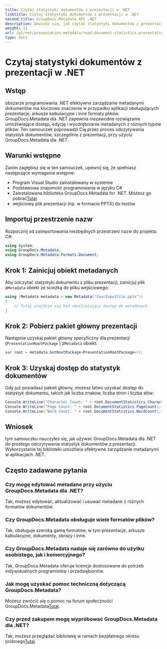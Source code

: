 ```yaml
---
title: Czytaj statystyki dokumentów z prezentacji w .NET
linktitle: Czytaj statystyki dokumentów z prezentacji w .NET
second_title: GroupDocs.Metadata API .NET
description: Dowiedz się, jak czytać statystyki dokumentów z prezentacji w .NET przy użyciu GroupDocs.Metadata w celu wydajnego zarządzania metadanymi.
weight: 12
url: /pl/net/presentation-metadata/read-document-statistics-presentations/
type: docs
---
```

# Czytaj statystyki dokumentów z prezentacji w .NET

## Wstęp
obszarze programowania .NET efektywne zarządzanie metadanymi dokumentów ma kluczowe znaczenie w przypadku aplikacji obsługujących prezentacje, arkusze kalkulacyjne i inne formaty plików. GroupDocs.Metadata dla .NET zapewnia niezawodne rozwiązanie umożliwiające dostęp, edycję i wyodrębnianie metadanych z różnych typów plików. Ten samouczek poprowadzi Cię przez proces odczytywania statystyk dokumentów, szczególnie z prezentacji, przy użyciu GroupDocs.Metadata dla .NET.
## Warunki wstępne
Zanim zagłębisz się w ten samouczek, upewnij się, że spełniasz następujące wymagania wstępne:
- Program Visual Studio zainstalowany w systemie
- Podstawowa znajomość programowania w języku C#
- Zainstalowana biblioteka GroupDocs.Metadata for .NET. Możesz go pobrać[Tutaj](https://releases.groupdocs.com/metadata/net/)
- wejściowy plik prezentacji (np. w formacie PPTX) do testów

## Importuj przestrzenie nazw
Rozpocznij od zaimportowania niezbędnych przestrzeni nazw do projektu C#:
```csharp
using System;
using GroupDocs.Metadata;
using GroupDocs.Metadata.Formats.Document;
```
## Krok 1: Zainicjuj obiekt metadanych
 Aby odczytać statystyki dokumentu z pliku prezentacji, zainicjuj plik a`Metadata` obiekt ze ścieżką do pliku wejściowego:
```csharp
using (Metadata metadata = new Metadata("YourInputFile.pptx"))
{
    // Tutaj znajdzie się kod umożliwiający dostęp do metadanych
}
```
## Krok 2: Pobierz pakiet główny prezentacji
Następnie uzyskaj pakiet główny specyficzny dla prezentacji (`PresentationRootPackage` ) z`Metadata` obiekt:
```csharp
var root = metadata.GetRootPackage<PresentationRootPackage>();
```
## Krok 3: Uzyskaj dostęp do statystyk dokumentów
Gdy już posiadasz pakiet główny, możesz łatwo uzyskać dostęp do statystyk dokumentu, takich jak liczba znaków, liczba stron i liczba słów:
```csharp
Console.WriteLine("Character Count: " + root.DocumentStatistics.CharacterCount);
Console.WriteLine("Page Count: " + root.DocumentStatistics.PageCount);
Console.WriteLine("Word Count: " + root.DocumentStatistics.WordCount);
```

## Wniosek
tym samouczku nauczyłeś się, jak używać GroupDocs.Metadata dla .NET do prostego odczytywania statystyk dokumentów z prezentacji. Wykorzystanie tej biblioteki umożliwia efektywne zarządzanie metadanymi w aplikacjach .NET.

## Często zadawane pytania
### Czy mogę edytować metadane przy użyciu GroupDocs.Metadata dla .NET?
Tak, możesz edytować, aktualizować i usuwać metadane z różnych formatów dokumentów.
### Czy GroupDocs.Metadata obsługuje wiele formatów plików?
Tak, obsługuje szeroką gamę formatów, w tym prezentacje, arkusze kalkulacyjne, dokumenty, obrazy i inne.
### Czy GroupDocs.Metadata nadaje się zarówno do użytku osobistego, jak i komercyjnego?
Tak, GroupDocs.Metadata oferuje licencje dostosowane do potrzeb indywidualnych programistów i przedsiębiorstw.
### Jak mogę uzyskać pomoc techniczną dotyczącą GroupDocs.Metadata?
 Możesz zwrócić się o pomoc na forum społeczności GroupDocs.Metadata[Tutaj](https://forum.groupdocs.com/c/metadata/14).
### Czy przed zakupem mogę wypróbować GroupDocs.Metadata dla .NET?
 Tak, możesz przeglądać bibliotekę w ramach bezpłatnego okresu próbnego[Tutaj](https://releases.groupdocs.com/).